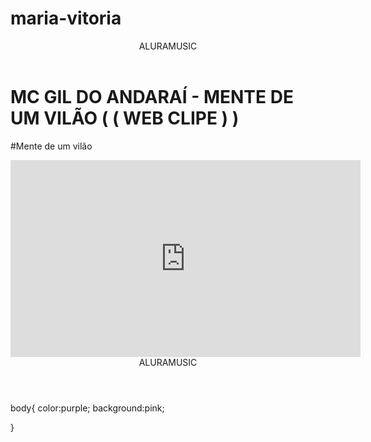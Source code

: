 # maria-vitoria<body>


<header>ALURAMUSIC</header>




<h1>MC GIL DO ANDARAÍ - MENTE DE UM VILÃO ( ( WEB CLIPE ) )</h1>
<P>#Mente de um vilão</P>
<iframe width="560" height="315" src="https://www.youtube.com/embed/G0PW1re9lfU?si=SuQ6nbIlIj5GOMyy" title="YouTube video player" frameborder="0" allow="accelerometer; autoplay; clipboard-write; encrypted-media; gyroscope; picture-in-picture; web-share" referrerpolicy="strict-origin-when-cross-origin" allowfullscreen></iframe>
<body>

  <head>
    <link rel= "stylesheet" href= "styles.css" />
    <title>Maria1A</title>
</head>


<body>



<header>ALURAMUSIC</header>

  
  body{
color:purple;
background:pink;



}
